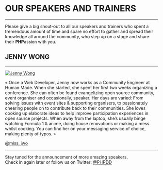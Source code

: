 # OUR SPEAKERS AND TRAINERS

---

Please give a big shout-out to all our speakers and trainers who spent a tremendous amount of time and spare no effort 
to gather and spread their knowledge all around the community, who step up on a stage and share their **PHP**assion with you.

<a name="jenny-wong"></a>
## JENNY WONG

---

<div class="row">
    <div class="col-xs-12 col-sm-12 col-md-3 col-md-4">
        <a href="https://twitter.com/miss_jwo" target="_blank" title="Jenny Wong on Twitter">
            <img src="@baseUrl@/assets/images/speakers/jenny-wong_400x400.jpg" alt="Jenny Wong" class="img-responsive img-circle blockspace">
        </a>
    </div>
    <div class="col-xs-12 col-sm-12 col-md-9 col-md-8">
        <p>
            « Once a Web Developer, Jenny now works as a Community Engineer at Human Made. 
            When she started, she spent her first two weeks organizing a conference. 
            She can often be found evangelizing open source community, event organiser and occasionally, speaker. 
            Her days are varied: From solving issues with event sites & supporting organisers, to passionately cheering 
            people on to contribute back to their communities. She loves cooking up elaborate ideas to help improve 
            participation experiences in open source projects. When away from the laptop, she’s usually binge watching 
            Formula 1 & anime, doing house renovations or making a mess whilst cooking. You can find her on your 
            messaging service of choice, making plenty of typos. »
        </p>
        <p>
            <a href="https://twitter.com/miss_jwo" title="Jenny Wong at Twitter" target="_blank">
                <i class="fa fa-twitter"></i> @miss_jwo
            </a>
        </p>
    </div>
</div>

---

<p class="text-center">
    Stay tuned for the announcement of more amazing speakers.<br> 
    Check in again later or follow us on Twitter: 
    <a href="https://twitter.com/miss_jwo" title="Jenny Wong at Twitter" target="_blank">
        <i class="fa fa-twitter"></i> @PHPDD
    </a>
</p>

